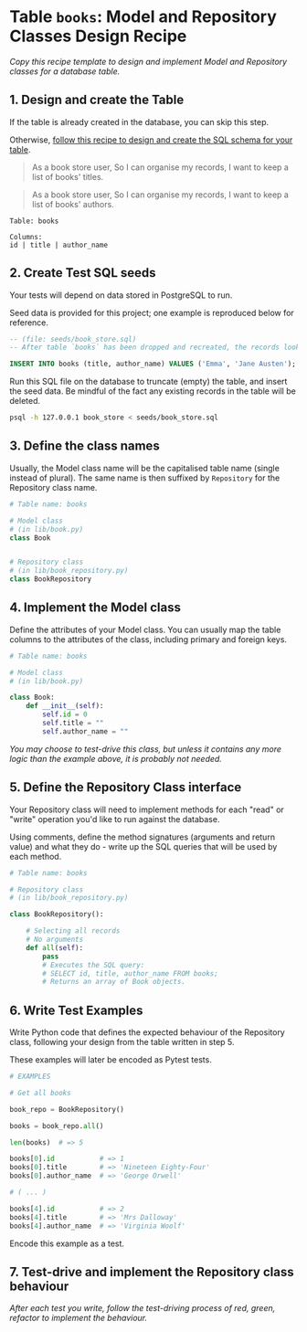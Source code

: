 # Table `books`: Model and Repository Classes Design Recipe

_Copy this recipe template to design and implement Model and Repository classes for a database table._

## 1. Design and create the Table

If the table is already created in the database, you can skip this step.

Otherwise, [follow this recipe to design and create the SQL schema for your table](./single_table_design_recipe_template.md).

> As a book store user,
> So I can organise my records,
> I want to keep a list of books' titles.

> As a book store user,
> So I can organise my records,
> I want to keep a list of books' authors.

```
Table: books

Columns:
id | title | author_name
```

## 2. Create Test SQL seeds

Your tests will depend on data stored in PostgreSQL to run.

Seed data is provided for this project; one example is reproduced below for reference.

```sql
-- (file: seeds/book_store.sql)
-- After table `books` has been dropped and recreated, the records look like this:

INSERT INTO books (title, author_name) VALUES ('Emma', 'Jane Austen');
```

Run this SQL file on the database to truncate (empty) the table, and insert the seed data. Be mindful of the fact any existing records in the table will be deleted.

```bash
psql -h 127.0.0.1 book_store < seeds/book_store.sql
```

## 3. Define the class names

Usually, the Model class name will be the capitalised table name (single instead of plural). The same name is then suffixed by `Repository` for the Repository class name.

```python
# Table name: books

# Model class
# (in lib/book.py)
class Book


# Repository class
# (in lib/book_repository.py)
class BookRepository

```

## 4. Implement the Model class

Define the attributes of your Model class. You can usually map the table columns to the attributes of the class, including primary and foreign keys.

```python
# Table name: books

# Model class
# (in lib/book.py)

class Book:
    def __init__(self):
        self.id = 0
        self.title = ""
        self.author_name = ""

```

*You may choose to test-drive this class, but unless it contains any more logic than the example above, it is probably not needed.*

## 5. Define the Repository Class interface

Your Repository class will need to implement methods for each "read" or "write" operation you'd like to run against the database.

Using comments, define the method signatures (arguments and return value) and what they do - write up the SQL queries that will be used by each method.

```python
# Table name: books

# Repository class
# (in lib/book_repository.py)

class BookRepository():

    # Selecting all records
    # No arguments
    def all(self):
        pass
        # Executes the SQL query:
        # SELECT id, title, author_name FROM books;
        # Returns an array of Book objects.

```

## 6. Write Test Examples

Write Python code that defines the expected behaviour of the Repository class, following your design from the table written in step 5.

These examples will later be encoded as Pytest tests.

```python
# EXAMPLES

# Get all books

book_repo = BookRepository()

books = book_repo.all()

len(books)  # => 5

books[0].id           # => 1
books[0].title        # => 'Nineteen Eighty-Four'
books[0].author_name  # => 'George Orwell'

# ( ... )

books[4].id           # => 2
books[4].title        # => 'Mrs Dalloway'
books[4].author_name  # => 'Virginia Woolf'

```

Encode this example as a test.


## 7. Test-drive and implement the Repository class behaviour

_After each test you write, follow the test-driving process of red, green, refactor to implement the behaviour._
